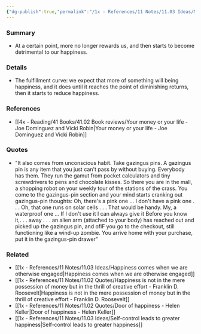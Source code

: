 ```yaml
---
{"dg-publish":true,"permalink":"/1x - References/11 Notes/11.03 Ideas/More is not always better/","title":"More is not always better","noteIcon":"","created":"2023-10-01T21:57:10.000+03:00","updated":"2024-02-14T20:18:26.940+03:00"}
---
```



### Summary
- At a certain point, more no longer rewards us, and then starts to become detrimental to our happiness.

### Details
- The fulfillment curve: we expect that more of something will being happiness, and it does until it reaches the point of diminishing returns, then it starts to reduce happiness.

### References
- [[4x - Reading/41 Books/41.02 Book reviews/Your money or your life - Joe Dominguez and Vicki Robin\|Your money or your life - Joe Dominguez and Vicki Robin]]

### Quotes
- "It also comes from unconscious habit. Take gazingus pins. A gazingus pin is any item that you just can't pass by without buying. Everybody has them. They run the gamut from pocket calculators and tiny screwdrivers to pens and chocolate kisses. So there you are in the mall, a shopping robot on your weekly tour of the stations of the crass. You come to the gazingus-pin section and your mind starts cranking out gazingus-pin thoughts: Oh, there's a pink one ... I don't have a pink one . . . Oh, that one runs on solar cells . . . That would be handy. My, a waterproof one ... If I don't use it I can always give it Before you know it,. . . away . . . an alien arm (attached to your body) has reached out and picked up the gazingus pin, and oflF you go to the checkout, still functioning like a wind-up zombie. You arrive home with your purchase, put it in the gazingus-pin drawer"

### Related
- [[1x - References/11 Notes/11.03 Ideas/Happiness comes when we are otherwise engaged\|Happiness comes when we are otherwise engaged]]
- [[1x - References/11 Notes/11.02 Quotes/Happiness is not in the mere possession of money but in the thrill of creative effort - Franklin D. Roosevelt\|Happiness is not in the mere possession of money but in the thrill of creative effort - Franklin D. Roosevelt]]
- [[1x - References/11 Notes/11.02 Quotes/Door of happiness - Helen Keller\|Door of happiness - Helen Keller]]
- [[1x - References/11 Notes/11.03 Ideas/Self-control leads to greater happiness\|Self-control leads to greater happiness]]